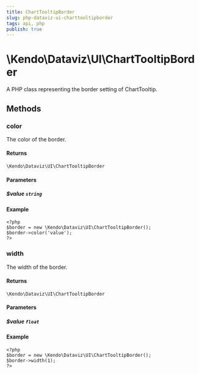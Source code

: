 ```yaml
---
title: ChartTooltipBorder
slug: php-dataviz-ui-charttooltipborder
tags: api, php
publish: true
---
```


# \Kendo\Dataviz\UI\ChartTooltipBorder

A PHP class representing the border setting of ChartTooltip.


## Methods

### color
The color of the border.

#### Returns
`\Kendo\Dataviz\UI\ChartTooltipBorder`

#### Parameters

##### $value `string`



#### Example 
    <?php
    $border = new \Kendo\Dataviz\UI\ChartTooltipBorder();
    $border->color('value');
    ?>

### width
The width of the border.

#### Returns
`\Kendo\Dataviz\UI\ChartTooltipBorder`

#### Parameters

##### $value `float`



#### Example 
    <?php
    $border = new \Kendo\Dataviz\UI\ChartTooltipBorder();
    $border->width(1);
    ?>

